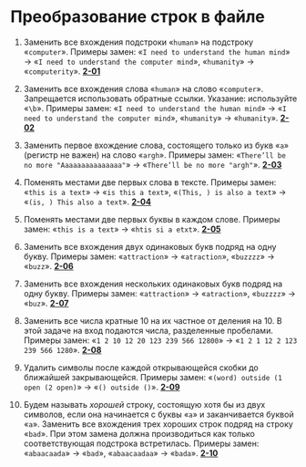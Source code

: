 # Преобразование строк в файле

1. Заменить все вхождения подстроки «`human`» на подстроку «`computer`». Примеры замен: «`I need to understand the human mind`» → «`I need to understand the computer mind`», «`humanity`» → «`computerity`». [**2-01**](Task201.pl)

2. Заменить все вхождения слова «`human`» на слово «`computer`». Запрещается использовать обратные ссылки. Указание: используйте «`\b`». Примеры замен: «`I need to understand the human mind`» → «`I need to understand the computer mind`», «`humanity`» → «`humanity`». [**2-02**](Task202.pl)

3. Заменить первое вхождение слова, состоящего только из букв «`a`» (регистр не важен) на слово «`argh`». Примеры замен: «`There’ll be no more "Aaaaaaaaaaaaaaa"`» → «`There’ll be no more "argh"`». [**2-03**](Task203.pl)

4. Поменять местами две первых слова в тексте. Примеры замен: «`this is a text`» → «`is this a text`», «`(This, ) is also a text`» → «`(is, ) This also a text`». [**2-04**](Task204.pl)

5. Поменять местами две первых буквы в каждом слове. Примеры замен: «`this is a text`» → «`htis si a etxt`». [**2-05**](Task205.pl)

6. Заменить все вхождения двух одинаковых букв подряд на одну букву. Примеры замен: «`attraction`» → «`atraction`», «`buzzzz`» → «`buzz`». [**2-06**](Task206.pl)

7. Заменить все вхождения нескольких одинаковых букв подряд на одну букву. Примеры замен: «`attraction`» → «`atraction`», «`buzzzz`» → «`buz`». [**2-07**](Task207.pl)

8. Заменить все числа кратные 10 на их частное от деления на 10. В этой задаче на вход подаются числа, разделенные пробелами. Примеры замен: «`1 2 10 12 20 123 239 566 12800`» → «`1 2 1 12 2 123 239 566 1280`». [**2-08**](Task208.pl)

9. Удалить символы после каждой открывающейся скобки до ближайшей закрывающейся. Примеры замен: «`(word) outside (1 open (2 open)`» → «`() outside ()`». [**2-09**](Task209.pl)

10. Будем называть *хорошей* строку, состоящую хотя бы из двух символов, если она начинается с буквы «`a`» и заканчивается буквой «`a`». Заменить все вхождения трех хороших строк подряд на строку «`bad`». При этом замена должна производиться как только соответствующая подстрока встретилась. Примеры замен: «`abaacaada`» → «`bad`», «`abaacaadaa`» → «`bada`». [**2-10**](Task210.pl)
